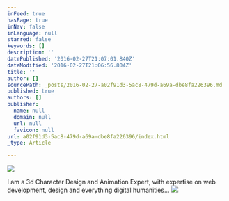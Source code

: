```yaml
---
inFeed: true
hasPage: true
inNav: false
inLanguage: null
starred: false
keywords: []
description: ''
datePublished: '2016-02-27T21:07:01.840Z'
dateModified: '2016-02-27T21:06:56.804Z'
title: ''
author: []
sourcePath: _posts/2016-02-27-a02f91d3-5ac8-479d-a69a-dbe8fa226396.md
published: true
authors: []
publisher:
  name: null
  domain: null
  url: null
  favicon: null
url: a02f91d3-5ac8-479d-a69a-dbe8fa226396/index.html
_type: Article

---
```

![](https://the-grid-user-content.s3-us-west-2.amazonaws.com/9eca5a81-8675-47ef-b76a-022ca2b8e6a3.png)

I am a 3d Character Design and Animation Expert, with expertise on web development, design and everything digital humanities...
![](https://the-grid-user-content.s3-us-west-2.amazonaws.com/4e3b9c4e-7f1b-4c6b-b51e-807dc0b2b8d7.gif)
